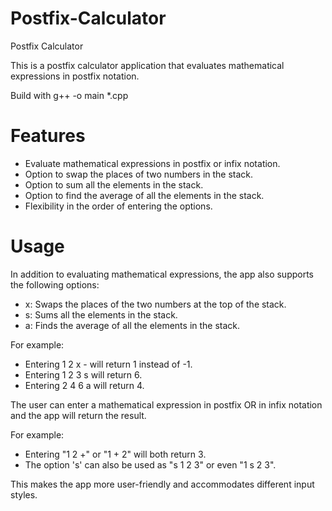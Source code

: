 # Postfix-Calculator

Postfix Calculator

This is a postfix calculator application that evaluates mathematical expressions in postfix notation.

Build with g++ -o main *.cpp

# Features

- Evaluate mathematical expressions in postfix or infix notation.
- Option to swap the places of two numbers in the stack.
- Option to sum all the elements in the stack.
- Option to find the average of all the elements in the stack.
- Flexibility in the order of entering the options.

# Usage

In addition to evaluating mathematical expressions, the app also supports the following options:

- x: Swaps the places of the two numbers at the top of the stack.
- s: Sums all the elements in the stack.
- a: Finds the average of all the elements in the stack.

For example:
- Entering 1 2 x - will return 1 instead of -1.
- Entering 1 2 3 s will return 6.
- Entering 2 4 6 a will return 4.

The user can enter a mathematical expression in postfix OR in infix notation and the app will return the result.

For example:

- Entering "1 2 +" or "1 + 2" will both return 3.
- The option 's' can also be used as "s 1 2 3" or even "1 s 2 3".

This makes the app more user-friendly and accommodates different input styles.
